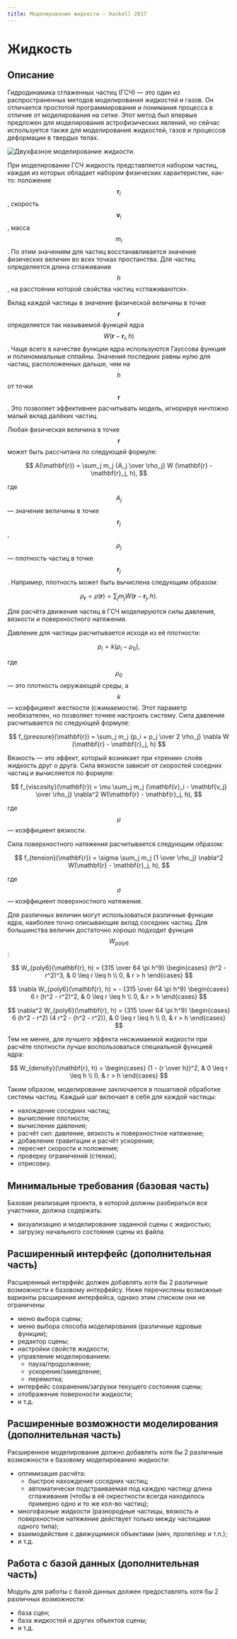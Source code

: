```yaml
---
title: Моделирование жидкости — Haskell 2017
---
```


<script src="https://cdn.mathjax.org/mathjax/latest/MathJax.js?config=TeX-AMS-MML_HTMLorMML" type="text/javascript"></script>

Жидкость
========

Описание
--------

Гидродинамика сглаженных частиц (ГСЧ) — это один из распространенных методов
моделирования жидкостей и газов. Он отличается простотой программирования и понимания
процесса в отличие от моделирования на сетке. Этот метод был впервые предложен для
моделирования астрофизических явлений, но сейчас используется также для моделирования
жидкостей, газов и процессов деформации в твердых телах.

![Двухфазное моделирование жидкости.](images/sph_liquid.png)

При моделировании ГСЧ жидкость представляется набором частиц, каждая из которых обладает
набором физических характеристик, как-то: положение $$\mathbf{r}_i$$, скорость $$\mathbf{v}_i$$, масса $$m_i$$. По этим значениям
для частиц восстанавливается значение физических величин во всех точках простанства.
Для частиц определяется длина сглаживания $$h$$, на расстоянии которой свойства частиц «сглаживаются».

Вклад каждой частицы в значение физической величины в точке $$\mathbf{r}$$ определяется
так называемой функцей ядра $$W(\mathbf{r} - \mathbf{r}_i, h)$$.
Чаще всего в качестве функции ядра используются Гауссова функция и
полиномиальные сплайны. Значения последних равны нулю для частиц, расположенных дальше,
чем на $$h$$ от точки $$\mathbf{r}$$. Это позволяет эффективнее расчитывать модель,
игнорируя ничтожно малый вклад далёких частиц.

Любая физическая величина в точке $$\mathbf{r}$$ может быть рассчитана по следующей формуле:

$$
   A(\mathbf{r}) = \sum_j m_j {A_j \over \rho_j} W (\mathbf{r} - \mathbf{r}_j, h),
$$

где $$A_j$$ — значение величины в точке $$\mathbf{r}_j$$, $$\rho_j$$ — плотность частиц в точке $$\mathbf{r}_j$$.
Например, плотность может быть вычислена следующим образом:

$$
   \rho_\mathbf{r} = \rho(\mathbf{r}) = \sum_j m_j W (\mathbf{r} - \mathbf{r}_j, h).
$$

Для расчёта движения частиц в ГСЧ моделируются силы давления, вязкости и поверхностного натяжения.

Давление для частицы расчитывается исходя из её плотности:

$$
   p_i = k (\rho_i - \rho_0),
$$

где $$\rho_0$$ — это плотность окружающей среды, а $$k$$ — коэффициент жесткости (сжимаемости). Этот параметр необязателен, но позволяет точнее настроить
систему. Сила давления расчитывается по следующей формуле:

$$
   f_{pressure}(\mathbf{r}) = \sum_j m_j {p_i + p_j \over 2 \rho_j} \nabla W (\mathbf{r} - \mathbf{r}_j, h)
$$

Вязкость — это эффект, который возникает при «трении» слоёв жидкость друг о друга. Сила вязкости
зависит от скоростей соседних частиц и вычисляется по формуле:

$$
   f_{viscosity}(\mathbf{r}) = \mu \sum_j m_j {\mathbf{v}_i - \mathbf{v_j} \over \rho_j} \nabla^2 W(\mathbf{r} - \mathbf{r}_j, h),
$$

где $$\mu$$ — коэффициент вязкости.

Сила поверхностного натяжения расчитывается следующим образом:

$$
   f_{tension}(\mathbf{r}) = \sigma \sum_j m_j {1 \over \rho_j} \nabla^2 W(\mathbf{r} - \mathbf{r}_j, h),
$$

где $$\sigma$$ — коэффициент поверхностного натяжения.

Для различных величин могут использоваться различные функции ядра, наиболее точно описывающие вклад
соседних частиц. Для большинства величин достаточно хорошо подходит функция $$W_{poly6}$$:

$$
   W_{poly6}(\mathbf{r}, h)
   = {315 \over 64 \pi h^9}
   \begin{cases}
     (h^2 - r^2)^3,  & 0 \leq r \leq h \\
     0,              & r > h
   \end{cases}
$$

$$
   \nabla W_{poly6}(\mathbf{r}, h)
   = - {315 \over 64 \pi h^9}
   \begin{cases}
     6 r (h^2 - r^2)^2,  & 0 \leq r \leq h \\
     0,              & r > h
   \end{cases}
$$

$$
   \nabla^2 W_{poly6}(\mathbf{r}, h)
   = {315 \over 64 \pi h^9}
   \begin{cases}
     6 (h^2 - r^2) (4 r^2 - (h^2 - r^2)), & 0 \leq r \leq h \\
     0,                 & r > h
   \end{cases}
$$

Тем не менее, для лучшего эффекта несжимаемой жидкости при расчёте плотности лучше воспользоваться специальной
функцией ядра:

$$
   W_{density}(\mathbf{r}, h) =
   \begin{cases}
     (1 - {r \over h})^2,  & 0 \leq r \leq h \\
     0,                    & r > h
   \end{cases}
$$

Таким образом, моделирование заключается в пошаговой обработке системы частиц. Каждый шаг включает в себя для
каждой частицы:

- нахождение соседних частиц;
- вычисление плотности;
- вычисление давления;
- расчёт сил: давление, вязкость и поверхностное натяжение;
- добавление гравитации и расчёт ускорения;
- пересчет скорости и положения;
- проверку ограничений (стенки);
- отрисовку.

Минимальные требования (базовая часть)
--------------------------------------

Базовая реализация проекта, в которой должны разбираться все участники, должна содержать:

- визуализацию и моделирование заданной сцены с жидкостью;
- загрузку начального состояния сцены из файла.

Расширенный интерфейс (дополнительная часть)
--------------------------------------------

Расширенный интерфейс должен добавлять хотя бы 2 различные возможности к базовому интерфейсу.
Ниже перечислены возможные варианты расширения интерфейса, однако этим списком они не ограничены:

- меню выбора сцены;
- меню выбора способа моделирования (различные ядровые функции);
- редактор сцены;
- настройки свойств жидкости;
- управление моделированием:
  - пауза/продолжение;
  - ускорение/замедление;
  - перемотка;
- интерфейс сохранения/загрузки текущего состояния сцены;
- отображение поверхности жидкости;
- и т.д.

Расширенные возможности моделирования (дополнительная часть)
------------------------------------------------------------

Расширенное моделирование должно добавлять хотя бы 2 различные возможности к базовому
моделированию жидкости:

- оптимизация расчёта:
  - быстрое нахождение соседних частиц;
  - автоматически подстраиваемая под каждую частицу длина сглаживания (чтобы в
    её окрестности всегда находилось примерно одно и то же кол-во частиц);
- многофазные жидкости (разнородные частицы, вязкость и поверхностное натяжение
  действует только между частицами одного типа);
- взаимодействие с движущимися объектами (мяч, пропеллер и т.п.);
- и т.д.

Работа с базой данных (дополнительная часть)
--------------------------------------------

Модуль для работы с базой данных должен предоставлять хотя бы 2 различных возможности:

- база сцен;
- база жидкостей и других объектов сцены;
- и т.д.

